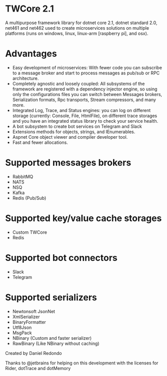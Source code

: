 # TWCore 2.1
A multipurpose framework library for dotnet core 2.1, dotnet standard 2.0, net461 and net462 used to create microservices solutions on multiple platforms (runs on windows, linux, linux-arm [raspberry pi], and osx).

# Advantages

- Easy development of microservices: With fewer code you can subscribe to a message broker and start to process messages as pub/sub or RPC architecture.
- Completely agnostic and loosely coupled: All subsystems of the framework are registered with a dependency injector engine, so using only the configurations files you can switch between Messages brokers, Serialization formats, Rpc transports, Stream compressors, and many more.
- Integrated Log, Trace, and Status engines: you can log on different storage (currently: Console, File, HtmlFile), on different trace storages and you have an integrated status library to check your service health.
- A bot subsystem to create bot services on Telegram and Slack
- Extensions methods for objects, strings, and IEnumerables.
- Aspnet Core object viewer and compiler developer tool.
- Fast and fewer allocations.

# Supported messages brokers

- RabbitMQ
- NATS
- NSQ
- Kafka
- Redis (Pub/Sub)

# Supported key/value cache storages

- Custom TWCore
- Redis

# Supported bot connectors

- Slack
- Telegram

# Supported serializers

- Newtonsoft JsonNet
- XmlSerializer
- BinaryFormatter
- Utf8Json
- MsgPack
- NBinary (Custom and faster serializer)
- RawBinary (Like NBinary without caching)


Created by Daniel Redondo



Thanks to @jetbrains for helping on this development with the licenses for Rider, dotTrace and dotMemory
